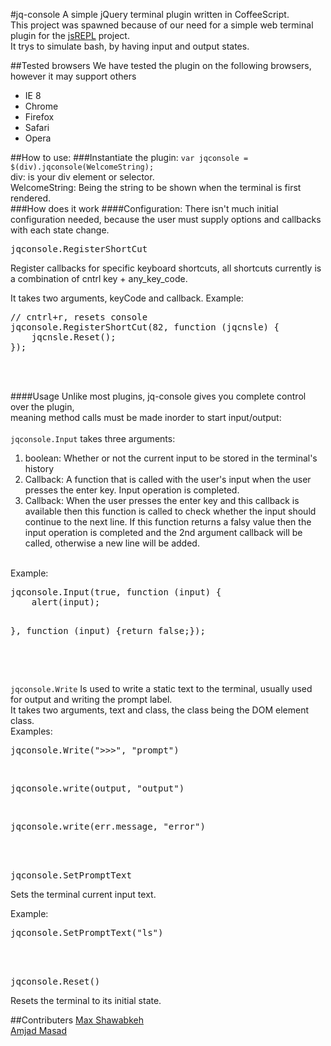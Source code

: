 #jq-console
A simple jQuery terminal plugin written in CoffeeScript.<br/>
This project was spawned because of our need for a simple web terminal plugin for the <a href="http://github.com/amasad/jsrepl">jsREPL</a> project.<br/> 
It trys to simulate bash, by having input and output states.

##Tested browsers
We have tested the plugin on the following browsers, however it may support others <br/>
<ul>
<li>IE 8 </li>
<li> Chrome </li>
<li> Firefox </li>
<li> Safari </li>
<li> Opera </li>
</ul>

##How to use:
###Instantiate the plugin:
`var jqconsole = $(div).jqconsole(WelcomeString);`<br/>
		div: is your div element or selector.<br/>
		WelcomeString: Being the string to be shown when the terminal is first rendered.</br>
###How does it work
####Configuration:
There isn't much initial configuration needed, because the user must supply options and callbacks with each state change.</br>
<pre>jqconsole.RegisterShortCut</pre> Register callbacks for specific keyboard shortcuts, all shortcuts currently is a combination of cntrl key + any_key_code.</br>
It takes two arguments, keyCode and callback.
Example:</br>
<pre>// cntrl+r, resets console
jqconsole.RegisterShortCut(82, function (jqcnsle) {
	jqcnsle.Reset();	
});</pre></br></br>
####Usage
Unlike most plugins, jq-console gives you complete control over the plugin,</br>
meaning method calls must be made inorder to start input/output:</br></br>
`jqconsole.Input` takes three arguments: <br/>
<ol>
<li>boolean: Whether or not the current input to be stored in the terminal's history</li>
<li>Callback: A function that is called with the user's input when the user presses the enter key. Input operation is completed.</li>
<li>Callback: When the user presses the enter key and this callback is available then this function is called to check whether the input should continue to the next line. If this function returns a falsy value then the input operation is completed and the 2nd argument callback will be called, otherwise a new line will be added. </li>
</ol></br>
Example:</br>
<pre>
jqconsole.Input(true, function (input) {
	alert(input);

}, function (input) {return false;});</pre></br></br>

`jqconsole.Write` Is used to write a static text to the terminal, usually used for output and writing the prompt label.</br>
It takes two arguments, text and class, the class being the DOM element class.</br>
Examples: <br/>
<pre>jqconsole.Write(">>>", "prompt")</pre></br>
<pre>jqconsole.write(output, "output")</pre></br>
<pre>jqconsole.write(err.message, "error")</pre></br></br>

<pre>jqconsole.SetPromptText</pre> Sets the terminal current input text.</br>
Example: </br>
<pre>jqconsole.SetPromptText("ls")</pre></br></br>
<pre>jqconsole.Reset()</pre> Resets the terminal to its initial state.</br>

##Contributers
<a href="http://max99x.com">Max Shawabkeh</a></br>
<a href="http://twitter.com/amasad">Amjad Masad</a>

